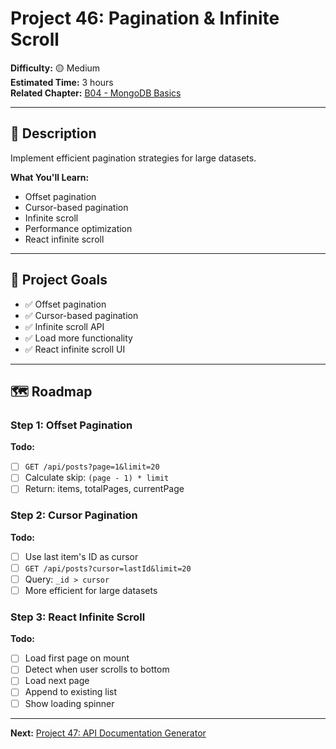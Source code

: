 # Project 46: Pagination & Infinite Scroll

**Difficulty:** 🟡 Medium  
**Estimated Time:** 3 hours  
**Related Chapter:** [B04 - MongoDB Basics](../chapters/B04_MONGODB_BASICS.md)

---

## 📝 Description

Implement efficient pagination strategies for large datasets.

**What You'll Learn:**
- Offset pagination
- Cursor-based pagination
- Infinite scroll
- Performance optimization
- React infinite scroll

---

## 🎯 Project Goals

- ✅ Offset pagination
- ✅ Cursor-based pagination
- ✅ Infinite scroll API
- ✅ Load more functionality
- ✅ React infinite scroll UI

---

## 🗺️ Roadmap

### Step 1: Offset Pagination
**Todo:**
- [ ] `GET /api/posts?page=1&limit=20`
- [ ] Calculate skip: `(page - 1) * limit`
- [ ] Return: items, totalPages, currentPage

### Step 2: Cursor Pagination
**Todo:**
- [ ] Use last item's ID as cursor
- [ ] `GET /api/posts?cursor=lastId&limit=20`
- [ ] Query: `_id > cursor`
- [ ] More efficient for large datasets

### Step 3: React Infinite Scroll
**Todo:**
- [ ] Load first page on mount
- [ ] Detect when user scrolls to bottom
- [ ] Load next page
- [ ] Append to existing list
- [ ] Show loading spinner

---

**Next:** [Project 47: API Documentation Generator](47-api-docs.md)
